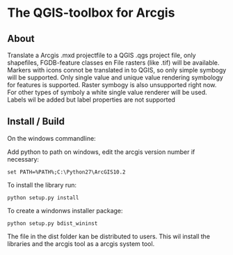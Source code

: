 
The QGIS-toolbox for Arcgis
====================

About
------

Translate a Arcgis .mxd projectfile to a QGIS .qgs project file, only shapefiles, FGDB-feature classes en File rasters (like .tif) will be available. 
Markers with icons connot be translated in to QGIS, so only simple symbogy will be supported.
Only single value and unique value rendering symbology for features is supported. Raster symbogy is also unsupported right now. For other types of symboly a white single value renderer will be used.
Labels wil be added but label properties are not supported


Install / Build
-----

On the windows commandline:

Add python to path on windows, edit the arcgis version number if necessary:

    set PATH=%PATH%;C:\Python27\ArcGIS10.2

To install the library run: 

    python setup.py install
    
To create a windonws installer package:

    python setup.py bdist_wininst

The file in the dist folder kan be distributed to users.
This wil install the libraries and the arcgis tool as a arcgis system tool.




